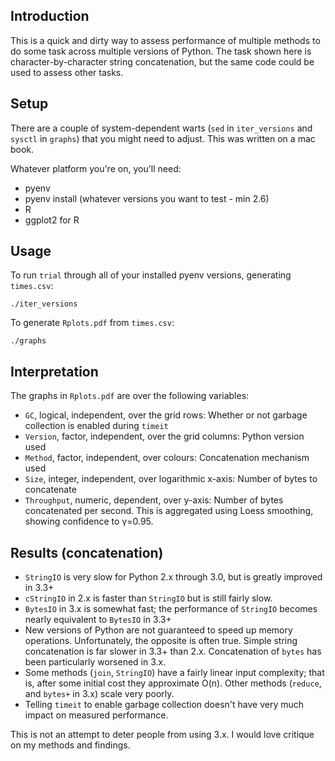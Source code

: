 ## Introduction

This is a quick and dirty way to assess performance of multiple methods to do some task across 
multiple versions of Python. The task shown here is character-by-character string concatenation, 
but the same code could be used to assess other tasks.

## Setup

There are a couple of system-dependent warts (`sed` in `iter_versions` and `sysctl` in `graphs`) 
that you might need to adjust. This was written on a mac book.

Whatever platform you're on, you'll need:

- pyenv
- pyenv install (whatever versions you want to test - min 2.6)
- R
- ggplot2 for R

## Usage

To run `trial` through all of your installed pyenv versions, generating `times.csv`:

    ./iter_versions

To generate `Rplots.pdf` from `times.csv`:

    ./graphs

## Interpretation

The graphs in `Rplots.pdf` are over the following variables:

- `GC`, logical, independent, over the grid rows: Whether or not garbage collection is enabled 
  during `timeit`
- `Version`, factor, independent, over the grid columns: Python version used
- `Method`, factor, independent, over colours: Concatenation mechanism used
- `Size`, integer, independent, over logarithmic x-axis: Number of bytes to concatenate 
- `Throughput`, numeric, dependent, over y-axis: Number of bytes concatenated per second. This is
  aggregated using Loess smoothing, showing confidence to γ=0.95. 


## Results (concatenation)

- `StringIO` is very slow for Python 2.x through 3.0, but is greatly improved in 3.3+
- `cStringIO` in 2.x is faster than `StringIO` but is still fairly slow.
- `BytesIO` in 3.x is somewhat fast; the performance of `StringIO` becomes nearly equivalent to 
  `BytesIO` in 3.3+
- New versions of Python are not guaranteed to speed up memory operations. Unfortunately, the 
  opposite is often true. Simple string concatenation is far slower in 3.3+ than 2.x. 
  Concatenation of `bytes` has been particularly worsened in 3.x.
- Some methods (`join`, `StringIO`) have a fairly linear input complexity; that is, after some 
  initial cost they approximate O(n). Other methods (`reduce`, and `bytes+` in 3.x) scale very 
  poorly.
- Telling `timeit` to enable garbage collection doesn't have very much impact on measured 
  performance.

This is not an attempt to deter people from using 3.x. I would love critique on my methods and
findings.
